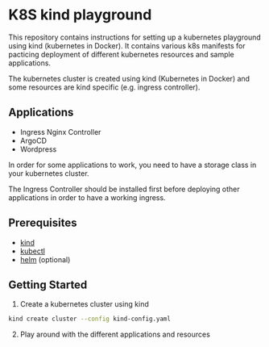 # K8S kind playground

This repository contains instructions for setting up a kubernetes playground using kind (kubernetes in Docker). It contains various k8s manifests for pacticing deployment of different kubernetes resources and sample applications.

The kubernetes cluster is created using kind (Kubernetes in Docker) and some resources are kind specific (e.g. ingress controller).

## Applications

- Ingress Nginx Controller
- ArgoCD
- Wordpress

In order for some applications to work, you need to have a storage class in your kubernetes cluster.

The Ingress Controller should be installed first before deploying other applications in order to have a working ingress.

## Prerequisites

- [kind](https://kind.sigs.k8s.io/docs/user/quick-start/)
- [kubectl](https://kubernetes.io/docs/tasks/tools/install-kubectl/)
- [helm](https://helm.sh/docs/intro/install/) (optional)

## Getting Started

1. Create a kubernetes cluster using kind

```bash
kind create cluster --config kind-config.yaml
```

2. Play around with the different applications and resources